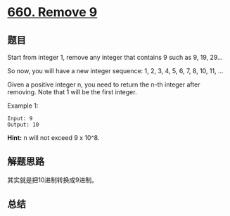# [660. Remove 9](https://leetcode.com/problems/remove-9/)

## 题目
Start from integer 1, remove any integer that contains 9 such as 9, 19, 29...

So now, you will have a new integer sequence: 1, 2, 3, 4, 5, 6, 7, 8, 10, 11, ...

Given a positive integer n, you need to return the n-th integer after removing. Note that 1 will be the first integer.

Example 1:
```
Input: 9
Output: 10
```
**Hint:** n will not exceed 9 x 10^8.

## 解题思路
其实就是把10进制转换成9进制。

## 总结
